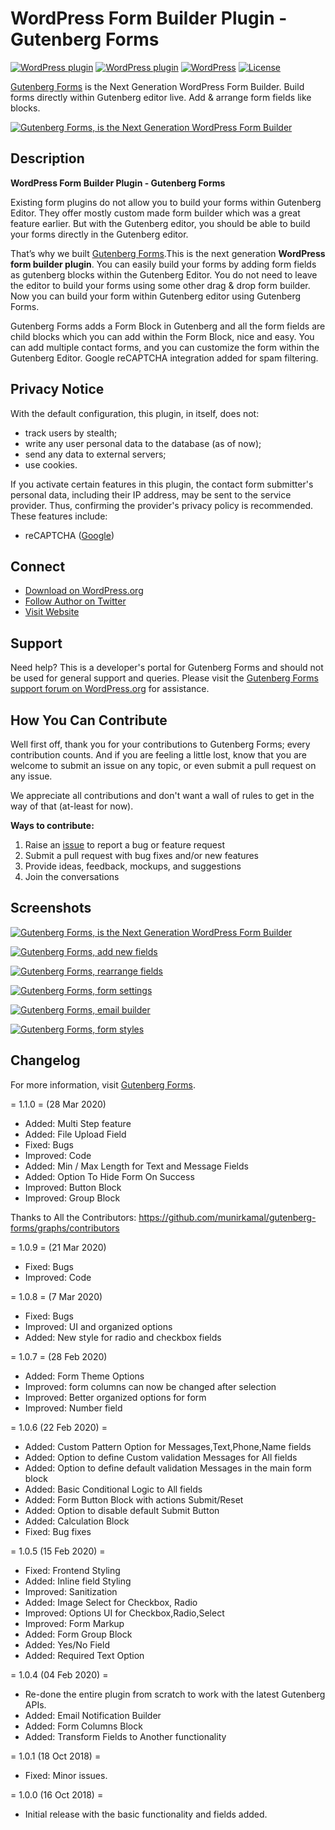 # WordPress Form Builder Plugin - Gutenberg Forms

[![WordPress plugin](https://img.shields.io/wordpress/plugin/dt/forms-gutenberg.svg?style=flat)](https://wordpress.org/plugins/forms-gutenberg/) [![WordPress plugin](https://img.shields.io/wordpress/plugin/v/forms-gutenberg.svg?style=flat)](https://wordpress.org/plugins/forms-gutenberg/) [![WordPress](https://img.shields.io/wordpress/v/forms-gutenberg.svg?style=flat)]() [![License](https://img.shields.io/badge/license-GPL--2.0%2B-red.svg)](https://github.com/munirkamal/gutenberg-forms/blob/master/LICENSE)

[Gutenberg Forms](https://wordpress.org/plugins/forms-gutenberg/) is the Next Generation WordPress Form Builder. Build forms directly within Gutenberg editor live. Add & arrange form fields like blocks.

[![Gutenberg Forms, is the Next Generation WordPress Form Builder](https://ps.w.org/forms-gutenberg/assets/banner-1544x500.png)](https://wordpress.org/plugins/forms-gutenberg/)

## Description

**WordPress Form Builder Plugin - Gutenberg Forms**

Existing form plugins do not allow you to build your forms within Gutenberg Editor. They offer mostly custom made form builder which was a great feature earlier. But with the Gutenberg editor, you should be able to build your forms directly in the Gutenberg editor.

That’s why we built <a href="https://gutenbergforms.com/" rel="friend" title="Gutenberg Forms">Gutenberg Forms</a>.This is the next generation **WordPress form builder plugin**. You can easily build your forms by adding form fields as gutenberg blocks within the Gutenberg Editor. You do not need to leave the editor to build your forms using some other drag & drop form builder. Now you can build your form within Gutenberg editor using Gutenberg Forms.

Gutenberg Forms adds a Form Block in Gutenberg and all the form fields are child blocks which you can add within the Form Block, nice and easy. You can add multiple contact forms, and you can customize the form within the Gutenberg Editor. Google reCAPTCHA integration added for spam filtering.

## Privacy Notice

With the default configuration, this plugin, in itself, does not:

- track users by stealth;
- write any user personal data to the database (as of now);
- send any data to external servers;
- use cookies.

If you activate certain features in this plugin, the contact form submitter's personal data, including their IP address, may be sent to the service provider. Thus, confirming the provider's privacy policy is recommended. These features include:

- reCAPTCHA ([Google](https://policies.google.com/?hl=en))

## Connect

- [Download on WordPress.org](https://wordpress.org/plugins/forms-gutenberg/)
- [Follow Author on Twitter](https://twitter.com/m_munirkamal)
- [Visit Website](https://gutenbergforms.com/)

## Support

Need help? This is a developer's portal for Gutenberg Forms and should not be used for general support and queries. Please visit the [Gutenberg Forms support forum on WordPress.org](https://wordpress.org/support/plugin/forms-gutenberg) for assistance.

## How You Can Contribute

Well first off, thank you for your contributions to Gutenberg Forms; every contribution counts. And if you are feeling a little lost, know that you are welcome to submit an issue on any topic, or even submit a pull request on any issue.

We appreciate all contributions and don't want a wall of rules to get in the way of that (at-least for now).

**Ways to contribute:**

1. Raise an [issue](https://github.com/munirkamal/gutenberg-forms/issues/new) to report a bug or feature request
2. Submit a pull request with bug fixes and/or new features
3. Provide ideas, feedback, mockups, and suggestions
4. Join the conversations

## Screenshots

[![Gutenberg Forms, is the Next Generation WordPress Form Builder](https://ps.w.org/forms-gutenberg/assets/screenshot-1.gif)](https://gutenbergforms.com?utm_medium=github&utm_source=readme&utm_campaign=readme&utm_content=screenshot)

[![Gutenberg Forms, add new fields](https://ps.w.org/forms-gutenberg/assets/screenshot-2.gif)](https://gutenbergforms.com?utm_medium=github&utm_source=readme&utm_campaign=readme&utm_content=screenshot)

[![Gutenberg Forms, rearrange fields](https://ps.w.org/forms-gutenberg/assets/screenshot-3.gif)](https://gutenbergforms.com?utm_medium=github&utm_source=readme&utm_campaign=readme&utm_content=screenshot)

[![Gutenberg Forms, form settings](https://ps.w.org/forms-gutenberg/assets/screenshot-4.gif)](https://gutenbergforms.com?utm_medium=github&utm_source=readme&utm_campaign=readme&utm_content=screenshot)

[![Gutenberg Forms, email builder](https://ps.w.org/forms-gutenberg/assets/screenshot-5.gif)](https://gutenbergforms.com?utm_medium=github&utm_source=readme&utm_campaign=readme&utm_content=screenshot)

[![Gutenberg Forms, form styles](https://ps.w.org/forms-gutenberg/assets/screenshot-6.gif)](https://gutenbergforms.com?utm_medium=github&utm_source=readme&utm_campaign=readme&utm_content=screenshot)

## Changelog

For more information, visit [Gutenberg Forms](https://gutenbergforms.com).

= 1.1.0 = (28 Mar 2020)
- Added: Multi Step feature
- Added: File Upload Field
- Fixed: Bugs
- Improved: Code
- Added: Min / Max Length for Text and Message Fields
- Added: Option To Hide Form On Success
- Improved: Button Block
- Improved: Group Block

Thanks to All the Contributors: https://github.com/munirkamal/gutenberg-forms/graphs/contributors

= 1.0.9 = (21 Mar 2020)

- Fixed: Bugs
- Improved: Code 

= 1.0.8 = (7 Mar 2020)

- Fixed: Bugs
- Improved: UI and organized options
- Added: New style for radio and checkbox fields

= 1.0.7 = (28 Feb 2020)

- Added: Form Theme Options
- Improved: form columns can now be changed after selection
- Improved: Better organized options for form
- Improved: Number field

= 1.0.6 (22 Feb 2020) =

- Added: Custom Pattern Option for Messages,Text,Phone,Name fields
- Added: Option to define Custom validation Messages for All fields
- Added: Option to define default validation Messages in the main form block
- Added: Basic Conditional Logic to All fields
- Added: Form Button Block with actions Submit/Reset
- Added: Option to disable default Submit Button
- Added: Calculation Block
- Fixed: Bug fixes

= 1.0.5 (15 Feb 2020) =

- Fixed: Frontend Styling
- Added: Inline field Styling
- Improved: Sanitization
- Added: Image Select for Checkbox, Radio
- Improved: Options UI for Checkbox,Radio,Select
- Improved: Form Markup
- Added: Form Group Block
- Added: Yes/No Field
- Added: Required Text Option

= 1.0.4 (04 Feb 2020) =

- Re-done the entire plugin from scratch to work with the latest Gutenberg APIs.
- Added: Email Notification Builder
- Added: Form Columns Block
- Added: Transform Fields to Another functionality

= 1.0.1 (18 Oct 2018) =

- Fixed: Minor issues.

= 1.0.0 (16 Oct 2018) =

- Initial release with the basic functionality and fields added.
